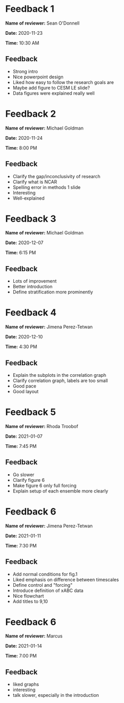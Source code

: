 # Feedback 1

__Name of reviewer:__ Sean O'Donnell

__Date:__ 2020-11-23

__Time:__ 10:30 AM

## Feedback

- Strong intro
- Nice powerpoint design
- Liked how easy to follow the research goals are
- Maybe add figure to CESM LE slide?
- Data figures were explained really well

# Feedback 2

__Name of reviewer:__ Michael Goldman

__Date:__ 2020-11-24

__Time:__ 8:00 PM

## Feedback

- Clarify the gap/inconclusivity of research
- Clarify what is NCAR
- Spelling error in methods 1 slide
- Interesting
- Well-explained


# Feedback 3

__Name of reviewer:__ Michael Goldman

__Date:__ 2020-12-07

__Time:__ 6:15 PM

## Feedback

- Lots of improvement
- Better introduction
- Define stratification more prominently

# Feedback 4

__Name of reviewer:__ Jimena Perez-Tetwan

__Date:__ 2020-12-10

__Time:__ 4:30 PM

## Feedback

- Explain the subplots in the correlation graph
- Clarify correlation graph, labels are too small
- Good pace
- Good layout

# Feedback 5

__Name of reviewer:__ Rhoda Troobof

__Date:__ 2021-01-07

__Time:__ 7:45 PM

## Feedback

- Go slower
- Clarify figure 6
- Make figure 6 only full forcing
- Explain setup of each ensemble more clearly

# Feedback 6

__Name of reviewer:__ Jimena Perez-Tetwan

__Date:__ 2021-01-11

__Time:__ 7:30 PM

## Feedback

- Add normal conditions for fig.1
- Liked emphasis on difference between timescales
- Define control and "forcing"
- Introduce definition of xABC data
- Nice flowchart
- Add titles to 9,10

# Feedback 6

__Name of reviewer:__ Marcus

__Date:__ 2021-01-14

__Time:__ 7:00 PM

## Feedback

- liked graphs
- interesting
- talk slower, especially in the introduction
